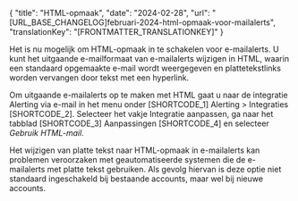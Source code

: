 {
  "title": "HTML-opmaak",
  "date": "2024-02-28",
  "url": "[URL_BASE_CHANGELOG]februari-2024-html-opmaak-voor-mailalerts",
  "translationKey": "[FRONTMATTER_TRANSLATIONKEY]"
}

Het is nu mogelijk om HTML-opmaak in te schakelen voor e-mailalerts. U kunt het uitgaande e-mailformaat van e-mailalerts wijzigen in HTML, waarin een standaard opgemaakte e-mail wordt weergegeven en plattetekstlinks worden vervangen door tekst met een hyperlink. 

Om uitgaande e-mailalerts op te maken met HTML gaat u naar de integratie Alerting via e-mail in het menu onder [SHORTCODE_1] Alerting > Integraties [SHORTCODE_2]. Selecteer het vakje Integratie aanpassen, ga naar het tabblad [SHORTCODE_3] Aanpassingen [SHORTCODE_4] en selecteer *Gebruik HTML-mail*.

Het wijzigen van platte tekst naar HTML-opmaak in e-mailalerts kan problemen veroorzaken met geautomatiseerde systemen die de e-mailalerts met platte tekst gebruiken. Als gevolg hiervan is deze optie niet standaard ingeschakeld bij bestaande accounts, maar wel bij nieuwe accounts.